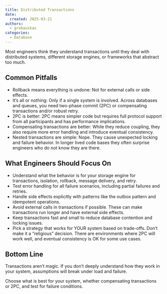 ```yaml
---
title: Distributed Transactions
date: 
  created: 2025-03-21
authors: 
  - grobauskas
categories:
  - Database
---
```


Most engineers think they understand transactions until they deal with distributed systems, different storage engines, or frameworks that abstract too much. 

<!-- more -->

## Common Pitfalls

- Rollback means everything is undone: Not for external calls or side effects.
- It’s all or nothing: Only if a single system is involved. Across databases and queues, you need two-phase commit (2PC) or compensating transactions and/or robust retry.
- 2PC is better: 2PC means simpler code but requires full protocol support from all participants and has performance implications.
- Compensating transactions are better: While they reduce coupling, they also require more error handling and introduce eventual consistency.
- Nested transactions are simple: Nope. They cause unexpected locking and failure behavior. In longer lived code bases they often surprise engineers who do not know they are there.

## What Engineers Should Focus On

- Understand what the behavior is for your storage engine for transactions, isolation, rollback, message delivery, and retry.
- Test error handling for all failure scenarios, including partial failures and retries.
- Handle side effects explicitly with patterns like the outbox pattern and idempotent operations.
- Avoid external calls in transactions if possible. These can make transactions run longer and have external side effects.
- Keep transactions fast and small to reduce database contention and locking issues.
- Pick a strategy that works for YOUR system based on trade-offs. Don’t make it a “religious” decision. There are environments where 2PC will work well, and eventual consistency is OK for some use cases.

## Bottom Line

Transactions aren’t magic. If you don’t deeply understand how they work in your system, assumptions will break under load and failure. 

Choose what is best for your system, whether compensating transactions or 2PC, and test for failure conditions.